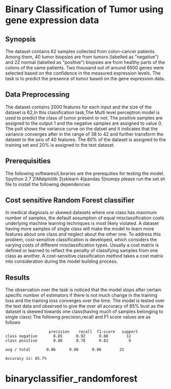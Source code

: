# Binary Classification of Tumor using gene expression data

## Synopsis
The dataset contains 62 samples collected from colon-cancer patients. Among them, 40 tumor biopsies are from tumors (labelled as "negative") and 22 normal (labelled as "positive") biopsies are from healthy parts of the colons of the same patients. Two thousand out of around 6500 genes were selected based on the confidence in the measured expression levels.
The task is to predict the presence of tumor based on the gene expression data.


## Data Preprocessing 
The dataset contains 2000 features for each input and the size of the dataset is 62,In this classfication task,The Multi level perceptron model is used to predict the class of tumor present or not. The positive samples are assigned to the output 1 and the negative samples are assigned to value 0.
The polt shows the  variance curve on the datset and it indicates that the variance converges after in the range of 38 to 42 and further transform the dataset to the axis of 40 features.
The 80% of the dataset is assigned to the training set and 20% is assigned to the test dataset.

## Prerequisities
The following softwares/Libraries are the prerequities for testing the model.
1)python 2.7
2)Matplotlib
3)sklearn
4)pandas
5)numpy
please run the set.sh file to install the following dependencies

## Cost sensitive Random Forest classifier
In medical diagnosis or skewed datasets where one class has maximum number of samples, the default assumption of equal misclassification costs underlying machine learning techniques is most likely violated. A dataset having more samples of single class will make the model to learn more features about one class and neglect about the other one. To address this problem, cost-sensitive classification is developed, which considers the varying costs of different misclassification types. Usually a cost matrix is defined or learned to reflect the penalty of classifying samples from one class as another. A cost-sensitive classification method takes a cost matrix into consideration during the model building process. 

## Results
The observation over the task is noticed that the model stops after certain specific number of estimators if there is not much change in the training loss and the training loss converges over the time. The model is tested over the test data and observed to give the over all accuracy of 85% bust as the dataset is skewed towards one class(having much of samples belonging to single class) The followng precision,recall and F1 score values are as follows 
               
                       precision    recall  f1-score   support
    class negative       0.85      0.92      0.88        12
    class positive       0.88      0.78      0.82         9

    avg / total       0.86      0.86      0.86        21

    Accuracy is: 85.7%

# binaryclassifier_randomforest
